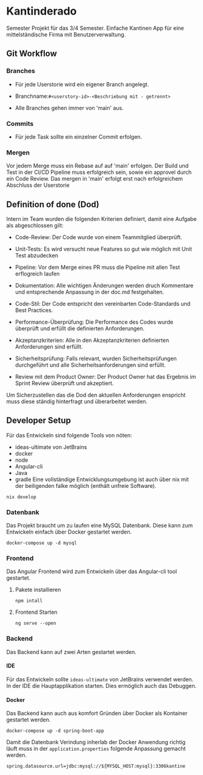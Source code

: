 # Kantinderado

Semester Projekt für das 3/4 Semester. Einfache Kantinen App für eine mittelständische Firma mit Benutzerverwaltung.

## Git Workflow

### Branches

* Für jede Userstorie wird ein eigener Branch angelegt.

* Branchname:`#<userstory-id>-<Beschriebung mit - getrennt>`

* Alle Branches gehen immer von 'main' aus.

### Commits

* Für jede Task sollte ein einzelner Commit erfolgen.

### Mergen

Vor jedem Merge muss ein Rebase auf auf 'main' erfolgen. Der Build und Test in der CI/CD Pipeline muss erfolgreich sein, sowie ein approvel durch ein Code Review. Das mergen in 'main' erfolgt erst nach erfolgreichem Abschluss der Userstorie

## Definition of done (Dod)

Intern im Team wurden die folgenden Kriterien definiert, damit eine Aufgabe als abgeschlossen gilt:

- Code-Review: Der Code wurde von einem Teammitglied überprüft.

- Unit-Tests: Es wird versucht neue Features so gut wie möglich mit Unit Test abzudecken

- Pipeline: Vor dem Merge eines PR muss die Pipeline mit allen Test erflogreich laufen

- Dokumentation: Alle wichtigen Änderungen werden druch Kommentare und entsprechende Anpassung in der doc.md festgehalten.

- Code-Stil: Der Code entspricht den vereinbarten Code-Standards und Best Practices.

- Performance-Überprüfung: Die Performance des Codes wurde überprüft und erfüllt die definierten Anforderungen.

- Akzeptanzkriterien: Alle in den Akzeptanzkriterien definierten Anforderungen sind erfüllt.

- Sicherheitsprüfung: Falls relevant, wurden Sicherheitsprüfungen durchgeführt und alle Sicherheitsanforderungen sind erfüllt.

- Review mit dem Product Owner: Der Product Owner hat das Ergebnis im Sprint Review überprüft und akzeptiert.

Um Sicherzustellen das die Dod den aktuellen Anforderungen enspricht muss diese ständig hinterfragt und überarbeitet werden.

## Developer Setup

Für das Entwickeln sind folgende Tools von nöten:

* ideas-ultimate von JetBrains
* docker
* node
* Angular-cli
* Java
* gradle
Eine vollständige Entwicklungsumgebung ist auch über nix mit der beiligenden falke möglich (enthält unfreie Software). 

`nix develop`

### Datenbank

Das Projekt braucht um zu laufen eine MySQL Datenbank. Diese kann zum Entwickeln einfach über Docker gestartet werden.

`docker-compose up -d mysql`

### Frontend

Das Angular Frontend wird zum Entwickeln über das Angular-cli tool gestartet.

1. Pakete installieren

    `npm intall`

2. Frontend Starten

    `ng serve --open`

### Backend

Das Backend kann auf zwei Arten gestartet werden.

#### IDE

Für das Entwickeln sollte `ideas-ultimate` von JetBrains verwendet werden. In der IDE die Hauptapplikation starten. Dies ermöglich auch das Debuggen.

#### Docker

Das Backend kann auch aus komfort Gründen über Docker als Kontainer gestartet werden.

`docker-compose up -d spring-boot-app`

Damit die Datenbank Verindung inherlab der Docker Anwendung richtig läuft muss in der `application.properties` folgende Anpassung gemacht werden.

    spring.datasource.url=jdbc:mysql://${MYSQL_HOST:mysql}:3306kantine